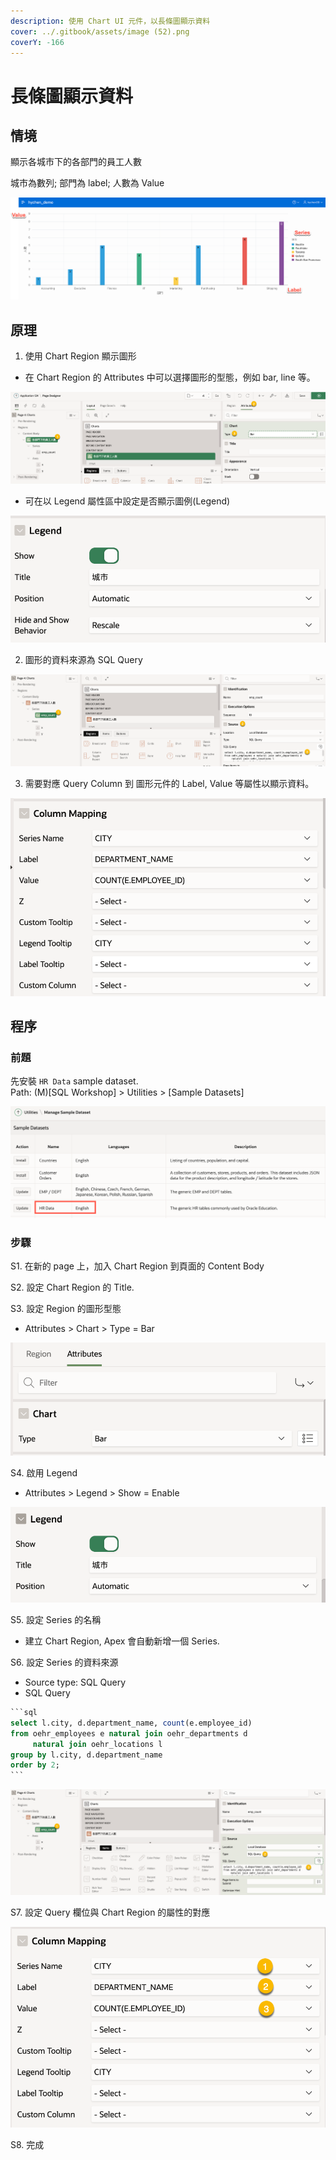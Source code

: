 ```yaml
---
description: 使用 Chart UI 元件，以長條圖顯示資料
cover: ../.gitbook/assets/image (52).png
coverY: -166
---
```


# 長條圖顯示資料

## 情境

顯示各城市下的各部門的員工人數

城市為數列; 部門為 label; 人數為 Value

![](<../.gitbook/assets/image (52).png>)

## 原理

1. 使用 Chart Region 顯示圖形

* 在 Chart Region 的 Attributes 中可以選擇圖形的型態，例如 bar, line 等。

![](<../.gitbook/assets/image (3) (1).png>)

* 可在以 Legend 屬性區中設定是否顯示圖例(Legend)

![](<../.gitbook/assets/image (84).png>)

2. 圖形的資料來源為 SQL Query&#x20;

![](<../.gitbook/assets/image (49).png>)

3. 需要對應 Query Column 到 圖形元件的 Label, Value 等屬性以顯示資料。

![](<../.gitbook/assets/image (16).png>)

## 程序

### 前題

先安裝 `HR Data` sample dataset.\
Path: (M)\[SQL Workshop] > Utilities > \[Sample Datasets]

![](<../.gitbook/assets/image (11).png>)

### 步驟

S1. 在新的 page 上，加入 Chart Region 到頁面的 Content Body&#x20;

S2. 設定 Chart Region 的 Title.

S3. 設定 Region 的圖形型態

* Attributes > Chart > Type = Bar

![](<../.gitbook/assets/image (17).png>)

S4. 啟用 Legend&#x20;

* Attributes > Legend > Show = Enable

![](<../.gitbook/assets/image (68).png>)

S5. 設定 Series 的名稱

* 建立 Chart Region, Apex 會自動新增一個 Series.

S6. 設定 Series 的資料來源

* Source type: SQL Query
* SQL Query

````sql
```sql
select l.city, d.department_name, count(e.employee_id)
from oehr_employees e natural join oehr_departments d
     natural join oehr_locations l
group by l.city, d.department_name
order by 2;
```
````

![](<../.gitbook/assets/image (32).png>)

S7. 設定 Query 欄位與 Chart Region 的屬性的對應

![](<../.gitbook/assets/image (13).png>)

S8. 完成



